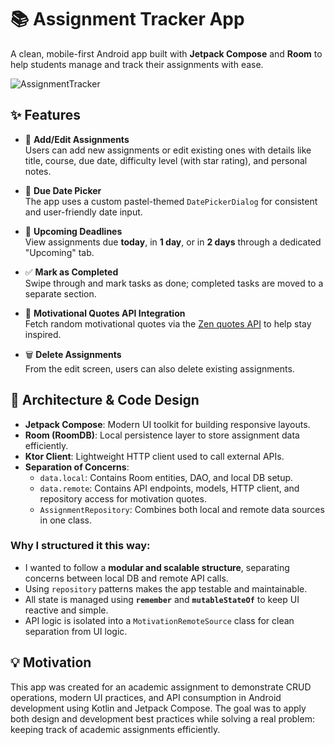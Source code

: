 # 📚 Assignment Tracker App

A clean, mobile-first Android app built with **Jetpack Compose** and **Room** 
to help students manage and track their assignments with ease.

![AssignmentTracker](https://github.com/user-attachments/assets/27421a25-19d9-41b1-9c7e-3d023a8e2739)


## ✨ Features

- 📝 **Add/Edit Assignments**  
  Users can add new assignments or edit existing ones with details like title, course, due date, difficulty level (with star rating), and personal notes.

- 📆 **Due Date Picker**  
  The app uses a custom pastel-themed `DatePickerDialog` for consistent and user-friendly date input.

- 📌 **Upcoming Deadlines**  
  View assignments due **today**, in **1 day**, or in **2 days** through a dedicated "Upcoming" tab.

- ✅ **Mark as Completed**  
  Swipe through and mark tasks as done; completed tasks are moved to a separate section.

- 💬 **Motivational Quotes API Integration**  
  Fetch random motivational quotes via the [Zen quotes API](https://zenquotes.io/api) to help stay inspired.

- 🗑️ **Delete Assignments**  
  From the edit screen, users can also delete existing assignments.

## 🧱 Architecture & Code Design

- **Jetpack Compose**: Modern UI toolkit for building responsive layouts.
- **Room (RoomDB)**: Local persistence layer to store assignment data efficiently.
- **Ktor Client**: Lightweight HTTP client used to call external APIs.
- **Separation of Concerns**:
    - `data.local`: Contains Room entities, DAO, and local DB setup.
    - `data.remote`: Contains API endpoints, models, HTTP client, and repository access for motivation quotes.
    - `AssignmentRepository`: Combines both local and remote data sources in one class.

### Why I structured it this way:

- I wanted to follow a **modular and scalable structure**, separating concerns between local DB and remote API calls.
- Using `repository` patterns makes the app testable and maintainable.
- All state is managed using **`remember`** and **`mutableStateOf`** to keep UI reactive and simple.
- API logic is isolated into a `MotivationRemoteSource` class for clean separation from UI logic.

## 💡 Motivation

This app was created for an academic assignment to demonstrate CRUD operations, modern UI practices, and API consumption in Android development using Kotlin and Jetpack Compose.
The goal was to apply both design and development best practices while solving a real problem: keeping track of academic assignments efficiently.
